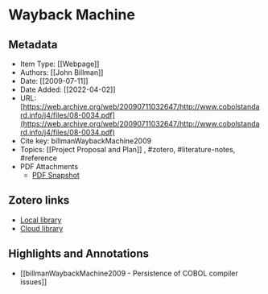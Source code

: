 # Wayback Machine

## Metadata

* Item Type: [[Webpage]]
* Authors: [[John Billman]]
* Date: [[2009-07-11]]
* Date Added: [[2022-04-02]]
* URL: [https://web.archive.org/web/20090711032647/http://www.cobolstandard.info/j4/files/08-0034.pdf](https://web.archive.org/web/20090711032647/http://www.cobolstandard.info/j4/files/08-0034.pdf)
* Cite key: billmanWaybackMachine2009
* Topics: [[Project Proposal and Plan]]
, #zotero, #literature-notes, #reference
* PDF Attachments
	- [PDF Snapshot](zotero://open-pdf/library/items/I5TCY8VX)


##  Zotero links
* [Local library](zotero://select/items/1_N8BH97CE)
* [Cloud library](http://zotero.org/users/9285361/items/N8BH97CE)

## Highlights and Annotations

- [[billmanWaybackMachine2009 - Persistence of COBOL compiler issues]]